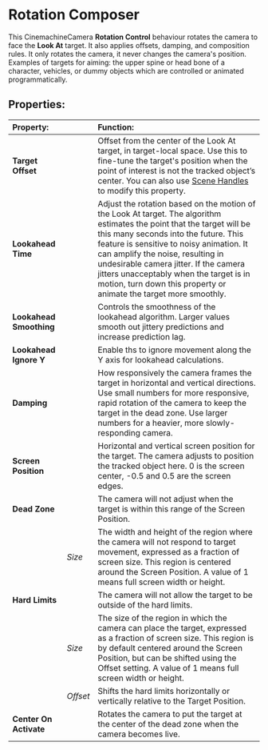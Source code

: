 # Rotation Composer

This CinemachineCamera __Rotation Control__ behaviour rotates the camera to face the __Look At__ target. It also applies offsets, damping, and composition rules. It only rotates the camera, it never changes the camera's position.  Examples of targets for aiming: the upper spine or head bone of a character, vehicles, or dummy objects which are controlled or animated programmatically.

## Properties:

| **Property:** || **Function:** |
|:---|:---|:---|
| __Target Offset__ || Offset from the center of the Look At target, in target-local space. Use this to fine-tune the target's position when the point of interest is not the tracked object’s center. You can also use [Scene Handles](handles.md) to modify this property. |
| __Lookahead Time__ || Adjust the rotation based on the motion of the Look At target. The algorithm estimates the point that the target will be this many seconds into the future. This feature is sensitive to noisy animation. It can amplify the noise, resulting in undesirable camera jitter. If the camera jitters unacceptably when the target is in motion, turn down this property or animate the target more smoothly. |
| __Lookahead Smoothing__ || Controls the smoothness of the lookahead algorithm. Larger values smooth out jittery predictions and increase prediction lag. |
| __Lookahead Ignore Y__ || Enable ths to ignore movement along the Y axis for lookahead calculations. |
| __Damping__ || How responsively the camera frames the target in horizontal and vertical directions. Use small numbers for more responsive, rapid rotation of the camera to keep the target in the dead zone. Use larger numbers for a heavier, more slowly-responding camera.  |
| __Screen Position__ || Horizontal and vertical screen position for the target. The camera adjusts to position the tracked object here. 0 is the screen center, -0.5 and 0.5 are the screen edges. |
| __Dead Zone__ || The camera will not adjust when the target is within this range of the Screen Position. |
|| _Size_| The width and height of the region where the camera will not respond to target movement, expressed as a fraction of screen size.  This region is centered around the Screen Position.  A value of 1 means full screen width or height. |
| __Hard Limits__ || The camera will not allow the target to be outside of the hard limits. |
|| _Size_ | The size of the region in which the camera can place the target, expressed as a fraction of screen size.  This region is by default centered around the Screen Position, but can be shifted using the Offset setting.  A value of 1 means full screen width or height. |
|| _Offset_ | Shifts the hard limits horizontally or vertically relative to the Target Position. |
| __Center On Activate__ || Rotates the camera to put the target at the center of the dead zone when the camera becomes live. |


